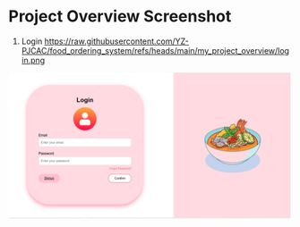 # Project Overview Screenshot

1. Login
https://raw.githubusercontent.com/YZ-PJCAC/food_ordering_system/refs/heads/main/my_project_overview/login.png
<img src="https://raw.githubusercontent.com/YZ-PJCAC/food_ordering_system/refs/heads/main/my_project_overview/login.PNG"/>
